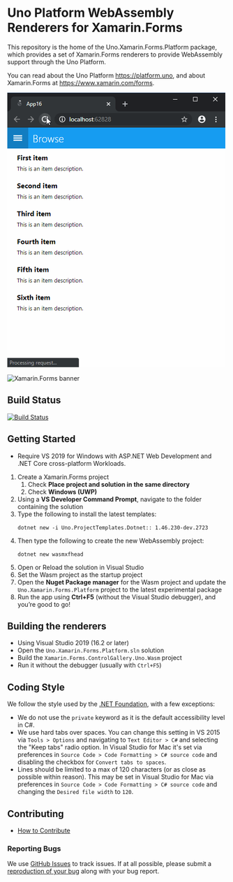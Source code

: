 # Uno Platform WebAssembly Renderers for Xamarin.Forms 

This repository is the home of the Uno.Xamarin.Forms.Platform package, which provides a set of Xamarin.Forms renderers to provide WebAssembly support through the Uno Platform.

You can read about the Uno Platform https://platform.uno, and about Xamarin.Forms at https://www.xamarin.com/forms.

![X.F for WebAssembly Samle](docs/20190917-xf-demo.gif)

<img src="banner.png" alt="Xamarin.Forms banner" height="145" >

## Build Status ##

[![Build Status](https://uno-platform.visualstudio.com/Uno%20Platform/_apis/build/status/Uno%20Platform/Uno.Xamarin.Forms%20-%20CI?branchName=uno)](https://uno-platform.visualstudio.com/Uno%20Platform/_build/latest?definitionId=12&branchName=uno)

## Getting Started ##

- Require VS 2019 for Windows with ASP.NET Web Development and .NET Core cross-platform Workloads.

1. Create a Xamarin.Forms project 
    1. Check **Place project and solution in the same directory**
    1. Check **Windows (UWP)**
1. Using a **VS Developer Command Prompt**, navigate to the folder containing the solution
1. Type the following to install the latest templates:
    ```
    dotnet new -i Uno.ProjectTemplates.Dotnet:: 1.46.230-dev.2723
    ```
1. Then type the following to create the new WebAssembly project:
    ```
    dotnet new wasmxfhead
    ```
1. Open or Reload the solution in Visual Studio 
1. Set the Wasm project as the startup project 
1. Open the **Nuget Package manager** for the Wasm project and update the `Uno.Xamarin.Forms.Platform` project to the latest experimental package 
1. Run the app using **Ctrl+F5** (without the Visual Studio debugger), and you’re good to go!

## Building the renderers ##

- Using Visual Studio 2019 (16.2 or later)
- Open the `Uno.Xamarin.Forms.Platform.sln` solution
- Build the `Xamarin.Forms.ControlGallery.Uno.Wasm` project
- Run it without the debugger (usually with `Ctrl+F5`)

## Coding Style ##

We follow the style used by the [.NET Foundation](https://github.com/dotnet/corefx/blob/master/Documentation/coding-guidelines/coding-style.md), with a few exceptions:

- We do not use the `private` keyword as it is the default accessibility level in C#.
- We use hard tabs over spaces. You can change this setting in VS 2015 via `Tools > Options` and navigating to `Text Editor > C#` and selecting the "Keep tabs" radio option. In Visual Studio for Mac it's set via preferences in `Source Code > Code Formatting > C# source code` and disabling the checkbox for `Convert tabs to spaces`.
- Lines should be limited to a max of 120 characters (or as close as possible within reason). This may be set in Visual Studio for Mac via preferences in `Source Code > Code Formatting > C# source code` and changing the `Desired file width` to `120`.

## Contributing ##

- [How to Contribute](https://github.com/xamarin/Xamarin.Forms/blob/master/.github/CONTRIBUTING.md)

### Reporting Bugs ###

We use [GitHub Issues](https://github.com/xamarin/Xamarin.Forms/issues) to track issues. If at all possible, please submit a [reproduction of your bug](https://gist.github.com/jassmith/92405c300e54a01dcc6d) along with your bug report.